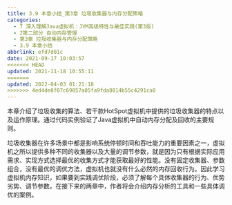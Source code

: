 ```yaml
---
title: 3.9 本章小结_第3章 垃圾收集器与内存分配策略
categories: 
  - 7 深入理解Java虛拟机：JVM高级特性与最佳实践(第3版)
  - 2第二部分 自动内存管理
  - 第3章 垃圾收集器与内存分配策略
  - 3.9 本章小结
abbrlink: efd7d01c
date: 2021-09-17 10:03:57
<<<<<<< HEAD
updated: 2021-11-18 10:55:11
=======
updated: 2022-04-03 01:21:18
>>>>>>> 4ed4de8f07c69857a05fa9fda8014b55c4291ca0
---
```

本章介绍了垃圾收集的算法、若干款HotSpot虚拟机中提供的垃圾收集器的特点以及运作原理。通过代码实例验证了Java虚拟机中自动内存分配及回收的主要规则。

垃圾收集器在许多场景中都是影响系统停顿时间和吞吐能力的重要因素之一，虚拟机之所以提供多种不同的收集器以及大量的调节参数，就是因为只有根据实际应用需求、实现方式选择最优的收集方式才能获取最好的性能。没有固定收集器、参数组合，没有最优的调优方法，虚拟机也就没有什么必然的内存回收行为。因此学习虚拟机内存知识，如果要到实践调优阶段，必须了解每个具体收集器的行为、优势劣势、调节参数。在接下来的两章中，作者将会介绍内存分析的工具和一些具体调优的案例。
